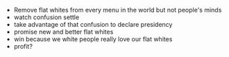 * Remove flat whites from every menu in the world but not people's minds 
* watch confusion settle 
* take advantage of that confusion to declare presidency 
* promise new and better flat whites 
* win because we white people really love our flat whites 
* profit? 
